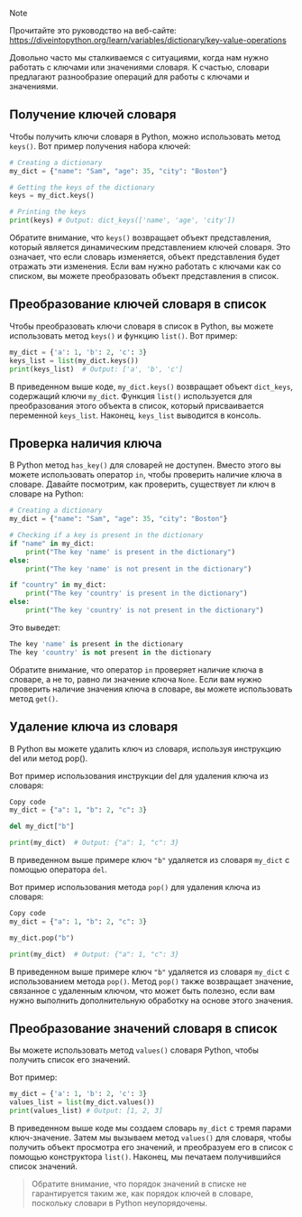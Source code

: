 > [!NOTE]
> Прочитайте это руководство на веб-сайте: https://diveintopython.org/learn/variables/dictionary/key-value-operations

Довольно часто мы сталкиваемся с ситуациями, когда нам нужно работать с ключами или значениями словаря. К счастью, словари предлагают разнообразие операций для работы с ключами и значениями.

## Получение ключей словаря

Чтобы получить ключи словаря в Python, можно использовать метод `keys()`. Вот пример получения набора ключей:

```python
# Creating a dictionary
my_dict = {"name": "Sam", "age": 35, "city": "Boston"}

# Getting the keys of the dictionary
keys = my_dict.keys()

# Printing the keys
print(keys) # Output: dict_keys(['name', 'age', 'city'])
```

Обратите внимание, что `keys()` возвращает объект представления, который является динамическим представлением ключей словаря. Это означает, что если словарь изменяется, объект представления будет отражать эти изменения. Если вам нужно работать с ключами как со списком, вы можете преобразовать объект представления в список.

## Преобразование ключей словаря в список

Чтобы преобразовать ключи словаря в список в Python, вы можете использовать метод `keys()` и функцию `list()`. Вот пример:

```python
my_dict = {'a': 1, 'b': 2, 'c': 3}
keys_list = list(my_dict.keys())
print(keys_list)  # Output: ['a', 'b', 'c']
```

В приведенном выше коде, `my_dict.keys()` возвращает объект `dict_keys`, содержащий ключи `my_dict`. Функция `list()` используется для преобразования этого объекта в список, который присваивается переменной `keys_list`. Наконец, `keys_list` выводится в консоль.

## Проверка наличия ключа

В Python метод `has_key()` для словарей не доступен. Вместо этого вы можете использовать оператор `in`, чтобы проверить наличие ключа в словаре. Давайте посмотрим, как проверить, существует ли ключ в словаре на Python:

```python
# Creating a dictionary
my_dict = {"name": "Sam", "age": 35, "city": "Boston"}

# Checking if a key is present in the dictionary
if "name" in my_dict:
    print("The key 'name' is present in the dictionary")
else:
    print("The key 'name' is not present in the dictionary")

if "country" in my_dict:
    print("The key 'country' is present in the dictionary")
else:
    print("The key 'country' is not present in the dictionary")
```

Это выведет:

```python
The key 'name' is present in the dictionary
The key 'country' is not present in the dictionary
```

Обратите внимание, что оператор `in` проверяет наличие ключа в словаре, а не то, равно ли значение ключа `None`. Если вам нужно проверить наличие значения ключа в словаре, вы можете использовать метод `get()`.

## Удаление ключа из словаря

В Python вы можете удалить ключ из словаря, используя инструкцию del или метод pop().

Вот пример использования инструкции del для удаления ключа из словаря:

```python
Copy code
my_dict = {"a": 1, "b": 2, "c": 3}

del my_dict["b"]

print(my_dict)  # Output: {"a": 1, "c": 3}
```

В приведенном выше примере ключ `"b"` удаляется из словаря `my_dict` с помощью оператора `del`.

Вот пример использования метода `pop()` для удаления ключа из словаря:

```python
Copy code
my_dict = {"a": 1, "b": 2, "c": 3}

my_dict.pop("b")

print(my_dict)  # Output: {"a": 1, "c": 3}
```

В приведенном выше примере ключ `"b"` удаляется из словаря `my_dict` с использованием метода `pop()`. Метод `pop()` также возвращает значение, связанное с удаленным ключом, что может быть полезно, если вам нужно выполнить дополнительную обработку на основе этого значения.

## Преобразование значений словаря в список

Вы можете использовать метод `values()` словаря Python, чтобы получить список его значений.

Вот пример:

```python
my_dict = {'a': 1, 'b': 2, 'c': 3}
values_list = list(my_dict.values())
print(values_list) # Output: [1, 2, 3]
```

В приведенном выше коде мы создаем словарь `my_dict` с тремя парами ключ-значение. Затем мы вызываем метод `values()` для словаря, чтобы получить объект просмотра его значений, и преобразуем его в список с помощью конструктора `list()`. Наконец, мы печатаем получившийся список значений.

> Обратите внимание, что порядок значений в списке не гарантируется таким же, как порядок ключей в словаре, поскольку словари в Python неупорядочены.

